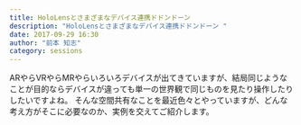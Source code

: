```yaml
---
title: HoloLensとさまざまなデバイス連携ドドンドーン 
description: "HoloLensとさまざまなデバイス連携ドドンドーン "
date: 2017-09-29 16:30
author: "前本 知志"
category: sessions
---
```

ARやらVRやらMRやらいろいろデバイスが出てきていますが、結局同じようなことが目的ならデバイスが違っても単一の世界観で同じものを見たり操作したりしたいですよね。 そんな空間共有なことを最近色々とやっていますが、どんな考え方がそこに必要なのか、実例を交えてご紹介します。
